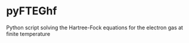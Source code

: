 # pyFTEGhf
Python script solving the Hartree-Fock equations for the electron gas at finite temperature
